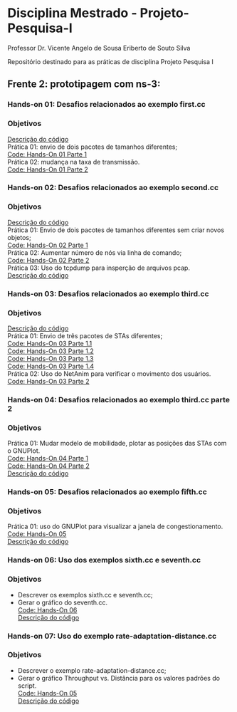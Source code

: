 # Disciplina Mestrado -  Projeto-Pesquisa-I
Professor Dr. Vicente Angelo de Sousa
Eriberto de Souto Silva

Repositório destinado para as práticas de disciplina Projeto Pesquisa I

## Frente 2: prototipagem com ns-3:
### Hands-on 01: Desafios relacionados ao exemplo first.cc 
### Objetivos
[Descrição do código](http://localhost:8888/notebooks/Hands-On-01.ipynb#) <br/>
Prática 01: envio de dois pacotes de tamanhos diferentes;</br>
[Code: Hands-On 01 Parte 1](https://github.com/eribertogppcom/Pesquisa_Mestrado/blob/main/handsON0101.cc) <br/>
Prática 02: mudança na taxa de transmissão.</br>
[Code: Hands-On 01 Parte 2](https://github.com/eribertogppcom/Pesquisa_Mestrado/blob/main/handsON01p2.cc) <br/>

### Hands-on 02: Desafios relacionados ao exemplo second.cc 
### Objetivos
[Descrição do código](http://localhost:8889/notebooks/Hands-On-02.ipynb)<br/>
Prática 01: Envio de dois pacotes de tamanhos diferentes sem criar novos objetos;</br>
[Code: Hands-On 02 Parte 1](https://github.com/eribertogppcom/Pesquisa_Mestrado/blob/main/handsON02p1.cc) <br/>
Prática 02: Aumentar número de nós via linha de comando;</br>
[Code: Hands-On 02 Parte 2](https://github.com/eribertogppcom/Pesquisa_Mestrado/blob/main/handsON2p2.cc) <br/>
Prática 03: Uso do tcpdump para insperção de arquivos pcap.</br>
[Descrição do código](http://localhost:8889/notebooks/Hands-On-02.ipynb)<br/>

### Hands-on 03: Desafios relacionados ao exemplo third.cc 
### Objetivos
[Descrição do código](http://localhost:8888/notebooks/Hands-On-03.ipynb) <br/>
Prática 01: Envio de três pacotes de STAs diferentes;</br>
[Code: Hands-On 03 Parte 1.1](https://github.com/eribertogppcom/Pesquisa_Mestrado/blob/main/handsON03p1.cc) <br/>
[Code: Hands-On 03 Parte 1.2](https://github.com/eribertogppcom/Pesquisa_Mestrado/blob/main/handsON03p1_2.cc) <br/>
[Code: Hands-On 03 Parte 1.3](https://github.com/eribertogppcom/Pesquisa_Mestrado/blob/main/handsON03p1_3.cc) <br/>
[Code: Hands-On 03 Parte 1.4](https://github.com/eribertogppcom/Pesquisa_Mestrado/blob/main/handsON03p1_4.cc) <br/>
Prática 02: Uso do NetAnim para verificar o movimento dos usuários.</br> 
[Code: Hands-On 03 Parte 2](https://github.com/eribertogppcom/Pesquisa_Mestrado/blob/main/handsON03p2.cc) <br/>

### Hands-on 04: Desafios relacionados ao exemplo third.cc parte 2
### Objetivos
Prática 01: Mudar modelo de mobilidade, plotar as posições das STAs com o GNUPlot.</br>
[Code: Hands-On 04 Parte 1](https://github.com/eribertogppcom/Pesquisa_Mestrado/blob/main/handsON04.cc) <br/>
[Code: Hands-On 04 Parte 2](https://github.com/eribertogppcom/Pesquisa_Mestrado/blob/main/handsON04_p2.cc) <br/>
[Descrição do código](http://localhost:8888/notebooks/Hands-On-04.ipynb) <br/>


### Hands-on 05: Desafios relacionados ao exemplo fifth.cc
### Objetivos
 Prática 01: uso do GNUPlot para visualizar a janela de congestionamento.<br/>
[Code: Hands-On 05](https://github.com/eribertogppcom/Pesquisa_Mestrado/blob/main/handsON05_p1.cc) <br/>
[Descrição do código](http://localhost:8888/notebooks/Hands-On-05.ipynb) <br/>

### Hands-on 06: Uso dos exemplos sixth.cc e seventh.cc
### Objetivos
 - Descrever os exemplos sixth.cc e seventh.cc; </br>
 - Gerar o gráfico do seventh.cc.</br>
[Code: Hands-On 06](https://github.com/eribertogppcom/Pesquisa_Mestrado/blob/main/handsON06_p1.cc) <br/>
[Descrição do código](http://localhost:8888/notebooks/Hands-ON%2006.ipynb) <br/>

### Hands-on 07: Uso do exemplo rate-adaptation-distance.cc
### Objetivos
- Descrever o exemplo rate-adaptation-distance.cc;<br/>
- Gerar o gráfico Throughput vs. Distância para os valores padrões do script. <br/>
[Code: Hands-On 05](https://github.com/eribertogppcom/Pesquisa_Mestrado/blob/main/handsON07.cc) <br/>
[Descrição do código](http://localhost:8888/notebooks/Hands-ON%2007.ipynb) <br/>



